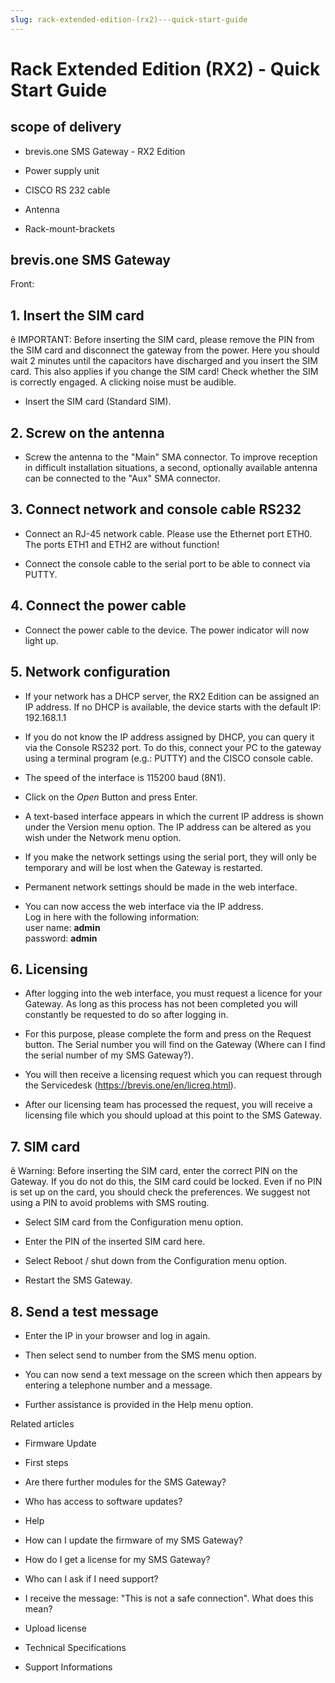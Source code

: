 ```yaml
---
slug: rack-extended-edition-(rx2)---quick-start-guide
---
```


# Rack Extended Edition (RX2) - Quick Start Guide

## scope of delivery

  * brevis.one SMS Gateway - RX2 Edition

  * Power supply unit

  * CISCO RS 232 cable

  * Antenna

  * Rack-mount-brackets

## brevis.one SMS Gateway

Front:

## 1\. Insert the SIM card

ê IMPORTANT: Before inserting the SIM card, please remove the PIN from the SIM
card and disconnect the gateway from the power. Here you should wait 2 minutes
until the capacitors have discharged and you insert the SIM card. This also
applies if you change the SIM card! Check whether the SIM is correctly
engaged. A clicking noise must be audible.

  * Insert the SIM card (Standard SIM).

  

## 2\. Screw on the antenna

  * Screw the antenna to the "Main" SMA connector. To improve reception in difficult installation situations, a second, optionally available antenna can be connected to the "Aux" SMA connector.

## 3\. Connect network and console cable RS232

  * Connect an RJ-45 network cable. Please use the Ethernet port ETH0.  
The ports ETH1 and ETH2 are without function!  
  

  * Connect the console cable to the serial port to be able to connect via PUTTY.

## 4\. Connect the power cable

  * Connect the power cable to the device. The power indicator will now light up.

## 5\. Network configuration

  * If your network has a DHCP server, the RX2 Edition can be assigned an IP address. If no DHCP is available, the device starts with the default IP: 192.168.1.1

  * If you do not know the IP address assigned by DHCP, you can query it via the Console RS232 port. To do this, connect your PC to the gateway using a terminal program (e.g.: PUTTY) and the CISCO console cable.

  * The speed of the interface is 115200 baud (8N1).

  * Click on the _Open_ Button and press Enter.

  * A text-based interface appears in which the current IP address is shown under the Version menu option. The IP address can be altered as you wish under the Network menu option.

  * If you make the network settings using the serial port, they will only be temporary and will be lost when the Gateway is restarted.

  * Permanent network settings should be made in the web interface.

  * You can now access the web interface via the IP address.   
Log in here with the following information:  
user name: **admin**  
password: **admin**

## 6\. Licensing

  * After logging into the web interface, you must request a licence for your Gateway. As long as this process has not been completed you will constantly be requested to do so after logging in.

  * For this purpose, please complete the form and press on the Request button. The Serial number you will find on the Gateway (Where can I find the serial number of my SMS Gateway?).

  * You will then receive a licensing request which you can request through the Servicedesk (https://brevis.one/en/licreq.html).

  * After our licensing team has processed the request, you will receive a licensing file which you should upload at this point to the SMS Gateway.

## 7\. SIM card

ê Warning: Before inserting the SIM card, enter the correct PIN on the
Gateway. If you do not do this, the SIM card could be locked. Even if no PIN
is set up on the card, you should check the preferences. We suggest not using
a PIN to avoid problems with SMS routing.

  * Select SIM card from the Configuration menu option.

  * Enter the PIN of the inserted SIM card here.

  * Select Reboot / shut down from the Configuration menu option.

  * Restart the SMS Gateway.

## 8\. Send a test message

  * Enter the IP in your browser and log in again.

  * Then select send to number from the SMS menu option.

  * You can now send a text message on the screen which then appears by entering a telephone number and a message.

  * Further assistance is provided in the Help menu option.

Related articles

  * Firmware Update

  * First steps 

  * Are there further modules for the SMS Gateway?
  * Who has access to software updates?

  * Help

  * How can I update the firmware of my SMS Gateway?

  * How do I get a license for my SMS Gateway?

  * Who can I ask if I need support?

  * I receive the message: "This is not a safe connection". What does this mean?

  * Upload license

  * Technical Specifications
  * Support Informations

